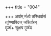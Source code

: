 +++
title = "004"

+++
अपा꣡म् म꣡ध्ये तस्थिवां꣡सं  
त्ŕ̥ष्णाविदज् जरिता꣡रम्  
मॄळा꣡+ सुक्षत्र मॄळ꣡य  
